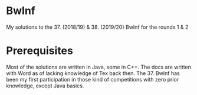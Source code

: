 # BwInf
My solutions to the 37. (2018/19) &amp; 38. (2019/20) BwInf for the rounds 1 &amp; 2

# Prerequisites
Most of the solutions are written in Java, some in C++.
The docs are written with Word as of lacking knowledge of Tex back then.
The 37. BwInf has been my first participation in those kind of competitions with zero prior knowledge, except Java basics.
